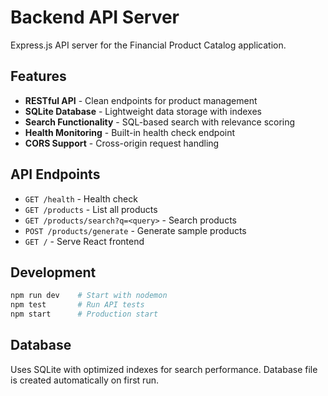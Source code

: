 # Backend API Server

Express.js API server for the Financial Product Catalog application.

## Features

- **RESTful API** - Clean endpoints for product management
- **SQLite Database** - Lightweight data storage with indexes
- **Search Functionality** - SQL-based search with relevance scoring
- **Health Monitoring** - Built-in health check endpoint
- **CORS Support** - Cross-origin request handling

## API Endpoints

- `GET /health` - Health check
- `GET /products` - List all products
- `GET /products/search?q=<query>` - Search products
- `POST /products/generate` - Generate sample products
- `GET /` - Serve React frontend

## Development

```bash
npm run dev    # Start with nodemon
npm test       # Run API tests
npm start      # Production start
```

## Database

Uses SQLite with optimized indexes for search performance. Database file is created automatically on first run.
